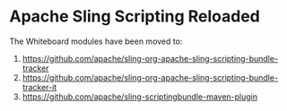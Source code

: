 Apache Sling Scripting Reloaded
====

The Whiteboard modules have been moved to:

1. https://github.com/apache/sling-org-apache-sling-scripting-bundle-tracker
2. https://github.com/apache/sling-org-apache-sling-scripting-bundle-tracker-it
3. https://github.com/apache/sling-scriptingbundle-maven-plugin
